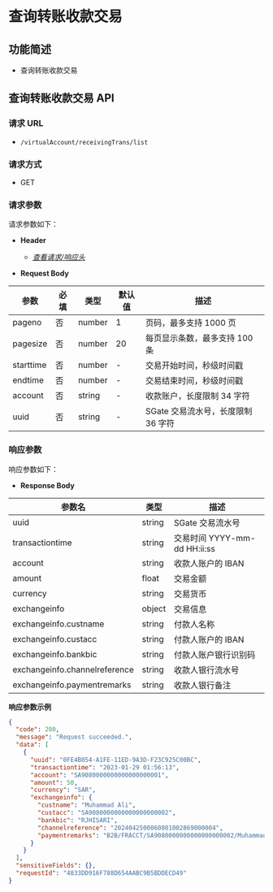 # 查询转账收款交易

## 功能简述

- 查询转账收款交易

## 查询转账收款交易 API

### 请求 URL

- `/virtualAccount/receivingTrans/list`

### 请求方式

- GET

### 请求参数

请求参数如下：

- **Header**

  - [_查看请求/响应头_](/zh/virtualAccountApi/apiRule/header)

- **Request Body**

| **参数**  | **必填** | **类型** | **默认值** | **描述**                           |
| --------- | -------- | -------- | ---------- | ---------------------------------- |
| pageno    | 否       | number   | 1          | 页码，最多支持 1000 页             |
| pagesize  | 否       | number   | 20         | 每页显示条数，最多支持 100 条      |
| starttime | 否       | number   | -          | 交易开始时间，秒级时间戳           |
| endtime   | 否       | number   | -          | 交易结束时间，秒级时间戳           |
| account   | 否       | string   | -          | 收款账户，长度限制 34 字符         |
| uuid      | 否       | string   | -          | SGate 交易流水号，长度限制 36 字符 |

### 响应参数

响应参数如下：

- **Response Body**

| **参数名**                    | **类型** | **描述**                     |
| ----------------------------- | -------- | ---------------------------- |
| uuid                          | string   | SGate 交易流水号             |
| transactiontime               | string   | 交易时间 YYYY-mm-dd HH:ii:ss |
| account                       | string   | 收款人账户的 IBAN            |
| amount                        | float    | 交易金额                     |
| currency                      | string   | 交易货币                     |
| exchangeinfo                  | object   | 交易信息                     |
| exchangeinfo.custname         | string   | 付款人名称                   |
| exchangeinfo.custacc          | string   | 付款人账户的 IBAN            |
| exchangeinfo.bankbic          | string   | 付款人账户银行识别码         |
| exchangeinfo.channelreference | string   | 收款人银行流水号             |
| exchangeinfo.paymentremarks   | string   | 收款人银行备注               |

**响应参数示例**

```json
{
  "code": 200,
  "message": "Request succeeded.",
  "data": [
    {
      "uuid": "0FE4B054-A1FE-11ED-9A3D-F23C925C00BC",
      "transactiontime": "2023-01-29 01:56:13",
      "account": "SA9080000000000000000001",
      "amount": 50,
      "currency": "SAR",
      "exchangeinfo": {
        "custname": "Muhammad Ali",
        "custacc": "SA9080000000000000000002",
        "bankbic": "RJHISARI",
        "channelreference": "2024042500060801002869000004",
        "paymentremarks": "B2B/FRACCT/SA9080000000000000000002/Muhammad Ali/B2B"
      }
    }
  ],
  "sensitiveFields": {},
  "requestId": "4833DD916F788D654AABC9B5BDDECD49"
}
```
